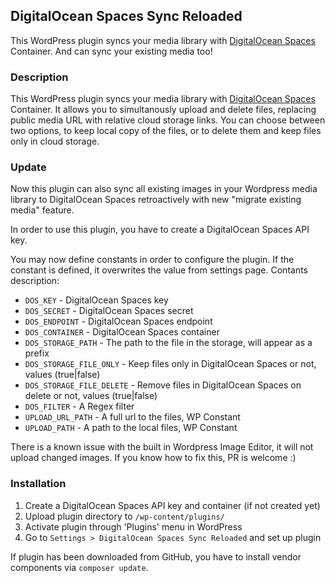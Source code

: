 ## DigitalOcean Spaces Sync Reloaded
This WordPress plugin syncs your media library with [DigitalOcean Spaces](https://bit.ly/digital-ocean-spaces) Container. And can sync your existing media too!

### Description
This WordPress plugin syncs your media library with [DigitalOcean Spaces](https://bit.ly/digital-ocean-spaces) Container. It allows you to simultanously upload and delete files, replacing public media URL with relative cloud storage links. You can choose between two options, to keep local copy of the files, or to delete them and keep files only in cloud storage.

### Update
Now this plugin can also sync all existing images in your Wordpress media library to DigitalOcean Spaces retroactively with new "migrate existing media" feature.

In order to use this plugin, you have to create a DigitalOcean Spaces API key.

You may now define constants in order to configure the plugin. If the constant is defined, it overwrites the value from settings page.
Contants description:
- `DOS_KEY` - DigitalOcean Spaces key
- `DOS_SECRET` - DigitalOcean Spaces secret
- `DOS_ENDPOINT` - DigitalOcean Spaces endpoint
- `DOS_CONTAINER` - DigitalOcean Spaces container
- `DOS_STORAGE_PATH` - The path to the file in the storage, will appear as a prefix
- `DOS_STORAGE_FILE_ONLY` - Keep files only in DigitalOcean Spaces or not, values (true|false)
- `DOS_STORAGE_FILE_DELETE` - Remove files in DigitalOcean Spaces on delete or not, values (true|false)
- `DOS_FILTER` - A Regex filter
- `UPLOAD_URL_PATH` - A full url to the files, WP Constant
- `UPLOAD_PATH` - A path to the local files, WP Constant

There is a known issue with the built in Wordpress Image Editor, it will not upload changed images. If you know how to fix this, PR is welcome :)

### Installation

1. Create a DigitalOcean Spaces API key and container (if not created yet)
2. Upload plugin directory to `/wp-content/plugins/`
3. Activate plugin through 'Plugins' menu in WordPress
4. Go to `Settings > DigitalOcean Spaces Sync Reloaded` and set up plugin

If plugin has been downloaded from GitHub, you have to install vendor components via `composer update`.
